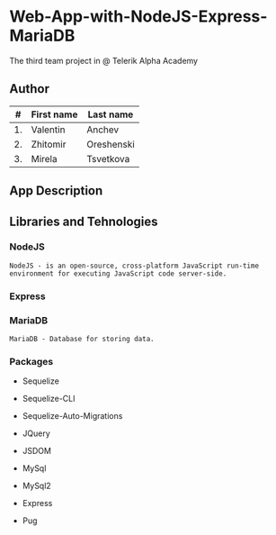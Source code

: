 # Web-App-with-NodeJS-Express-MariaDB

The third team project in @ Telerik Alpha Academy

## Author

| #        | First name | Last name  |       
| -------- | --------- 	| ---------- |
| 1.	   | Valentin  	|   Anchev   |
| 2.	   | Zhitomir  	| Oreshenski |
| 3.	   | Mirela  	| Tsvetkova  |


## App Description



## Libraries and Tehnologies

### NodeJS

	NodeJS - is an open-source, cross-platform JavaScript run-time environment for executing JavaScript code server-side. 

### Express 

### MariaDB 

	MariaDB - Database for storing data.

	
### Packages

- Sequelize

- Sequelize-CLI

- Sequelize-Auto-Migrations

- JQuery

- JSDOM

- MySql

- MySql2

- Express

- Pug



